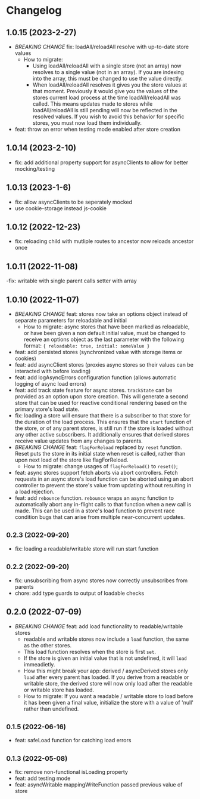 # Changelog #

## 1.0.15 (2023-2-27)

- *BREAKING CHANGE* fix: loadAll/reloadAll resolve with up-to-date store values
  - How to migrate:
    - Using loadAll/reloadAll with a single store (not an array) now resolves to a single value (not in an array). If you are indexing into the array, this must be changed to use the value directly.
    - When loadAll/reloadAll resolves it gives you the store values at that moment. Previously it would give you the values of the stores current load process at the time loadAll/reloadAll was called. This means updates made to stores while loadAll/reloadAll is still pending will now be reflected in the resolved values. If you wish to avoid this behavior for specific stores, you must now load them individually.
- feat: throw an error when testing mode enabled after store creation

## 1.0.14 (2023-2-10)

- fix: add additional property support for asyncClients to allow for better mocking/testing

## 1.0.13 (2023-1-6)

- fix: allow asyncClients to be seperately mocked
- use cookie-storage instead js-cookie

## 1.0.12 (2022-12-23)

- fix: reloading child with mutliple routes to ancestor now reloads ancestor once

## 1.0.11 (2022-11-08)

-fix: writable with single parent calls setter with array

## 1.0.10 (2022-11-07)

- *BREAKING CHANGE* feat: stores now take an options object instead of separate parameters for reloadable and initial
  - How to migrate: async stores that have been marked as reloadable, or have been given a non default initial value, must be changed to receive an options object as the last parameter with the following format: `{ reloadable: true, initial: someValue }`
- feat: add persisted stores (synchronized value with storage items or cookies)
- feat: add asyncClient stores (proxies async stores so their values can be interacted with before loading)
- feat: add logAsyncErrors configuration function (allows automatic logging of async load errors)
- feat: add track state feature for async stores. `trackState` can be provided as an option upon store creation. This will generate a second store that can be used for reactive conditional rendering based on the primary store's load state.
- fix: loading a store will ensure that there is a subscriber to that store for the duration of the load process. This ensures that the `start` function of the store, or of any parent stores, is still run if the store is loaded without any other active subscribers. It additionally ensures that derived stores receive value updates from any changes to parents.
- *BREAKING CHANGE* feat: `flagForReload` replaced by `reset` function. Reset puts the store in its initial state when reset is called, rather than upon next load of the store like flagForReload.
  - How to migrate: change usages of `flagForReload()` to `reset()`;
- feat: async stores support fetch aborts via abort controllers. Fetch requests in an async store's load function can be aborted using an abort controller to prevent the store's value from updating without resulting in a load rejection.
- feat: add `rebounce` function. `rebounce` wraps an async function to automatically abort any in-flight calls to that function when a new call is made. This can be used in a store's load function to prevent race condition bugs that can arise from multiple near-concurrent updates.

## <small>0.2.3 (2022-09-20)</small>

- fix: loading a readable/writable store will run start function

## <small>0.2.2 (2022-09-20)</small>

- fix: unsubscribing from async stores now correctly unsubscribes from parents
- chore: add type guards to output of loadable checks

## 0.2.0 (2022-07-09)

- *BREAKING CHANGE* feat: add load functionality to readable/writable stores
  - readable and writable stores now include a `load` function, the same as the other stores.
  - This load function resolves when the store is first `set`.
  - If the store is given an initial value that is not undefined, it will `load` immeadietly.
  - How this might break your app: derived / asyncDerived stores only `load` after every parent has loaded. If you derive from a readable or writable store, the derived store will now only load after the readable or writable store has loaded.
  - How to migrate: If you want a readable / writable store to load before it has been given a final value, initialize the store with a value of 'null' rather than undefined.

## <small>0.1.5 (2022-06-16)</small>

- feat: safeLoad function for catching load errors

## <small>0.1.3 (2022-05-08)</small>

- fix: remove non-functional isLoading property
- feat: add testing mode
- feat: asyncWritable mappingWriteFunction passed previous value of store
